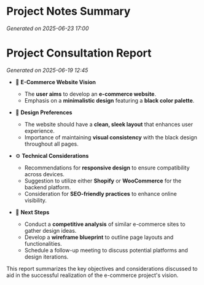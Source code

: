 # Project Notes Summary

*Generated on 2025-06-23 17:00*

# Project Consultation Report

*Generated on 2025-06-19 12:45*

- 🛒 **E-Commerce Website Vision**
  - The **user aims** to develop an **e-commerce website**.
  - Emphasis on a **minimalistic design** featuring a **black color palette**.

- 🎨 **Design Preferences**
  - The website should have a **clean, sleek layout** that enhances user experience.
  - Importance of maintaining **visual consistency** with the black design throughout all pages.

- ⚙️ **Technical Considerations**
  - Recommendations for **responsive design** to ensure compatibility across devices.
  - Suggestion to utilize either **Shopify** or **WooCommerce** for the backend platform.
  - Consideration for **SEO-friendly practices** to enhance online visibility.

- 🚀 **Next Steps**
  - Conduct a **competitive analysis** of similar e-commerce sites to gather design ideas.
  - Develop a **wireframe blueprint** to outline page layouts and functionalities.
  - Schedule a follow-up meeting to discuss potential platforms and design iterations. 

This report summarizes the key objectives and considerations discussed to aid in the successful realization of the e-commerce project's vision.